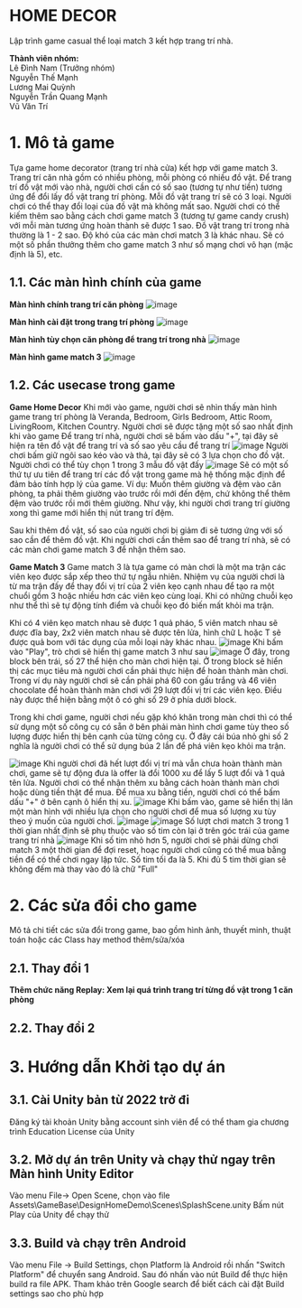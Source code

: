
# HOME DECOR

Lập trình game casual thể loại match 3 kết hợp trang trí nhà.

**Thành viên nhóm:**  
Lê Đình Nam (Trưởng nhóm)  
Nguyễn Thế Mạnh  
Lương Mai Quỳnh  
Nguyễn Trần Quang Mạnh  
Vũ Văn Trí  
# 1. Mô tả game
Tựa game home decorator (trang trí nhà cửa) kết hợp với game match 3. Trang trí căn nhà gồm có nhiều phòng, mỗi phòng có nhiều đồ vật. Để trang trí đồ vật mới vào nhà, người chơi cần có số sao (tương tự như tiền) tương ứng để đổi lấy đồ vật trang trí phòng. Mỗi đồ vật trang trí sẽ có 3 loại. Người chơi có thể thay đổi loại 
của đồ vật mà không mất sao. Người chơi có thể kiếm thêm sao bằng cách chơi game match 3 (tương tự game candy crush) với mỗi màn tương ứng hoàn thành sẽ được 1 sao. Đồ vật trang trí trong nhà thường là 1 - 2 sao. Độ khó của các màn chơi match 3 là khác nhau. Sẽ có một số phần thưởng thêm cho game match 3 như số mạng chơi vô hạn (mặc định là 5), etc.

## 1.1. Các màn hình chính của game
**Màn hình chính trang trí căn phòng**
![image](https://github.com/lnam1602/se5.1/assets/148826929/12c31e18-bca2-4695-83fe-ae18cb8e5f78)

**Màn hình cài đặt trong trang trí phòng**
![image](https://github.com/lnam1602/se5.1/assets/148826929/5a66b438-ea65-455e-b8f3-5f39741cae5e)

**Màn hình tùy chọn căn phòng để trang trí trong nhà**
![image](https://github.com/lnam1602/se5.1/assets/148826929/3a66c08e-0b1e-4313-9c36-89f24e8c0427)

**Màn hình game match 3**
![image](https://github.com/lnam1602/se5.1/assets/148826929/6566173f-3113-4654-abf9-3c2fc403b385)


## 1.2. Các usecase trong game
**Game Home Decor**
Khi mới vào game, người chơi sẽ nhìn thấy màn hình game trang trí phòng là Veranda, Bedroom, Girls Bedroom, Attic Room, LivingRoom, Kitchen Country.
Người chơi sẽ được tặng một số sao nhất định khi vào game
Để trang trí nhà, người chơi sẽ bấm vào dấu "+", tại đây sẽ hiện ra tên đồ vật để trang trí và số sao yêu cầu để trang trí
![image](https://github.com/lnam1602/se5.1/assets/148826929/76abcff1-fe68-4567-87b4-281d0e17e735)
Người chơi bấm giữ ngôi sao kéo vào và thả, tại đây sẽ có 3 lựa chọn cho đồ vật. Người chơi có thể tùy chọn 1 trong 3 mẫu đồ vật đấy
![image](https://github.com/lnam1602/se5.1/assets/148826929/03dfc2b4-cc4a-4e3c-9683-978e4ad75e4d)
Sẽ có một số thứ tự ưu tiên để trang trí các đồ vật trong game mà hệ thống mặc định để đảm bảo tính hợp lý của game. Ví dụ: Muốn thêm giường và đệm vào căn phòng, ta phải thêm giường vào trước rồi mới đến đệm, chứ không thể thêm đệm vào trước rồi mới thêm giường. Như vậy, khi người chơi trang trí giường xong thì game mới hiển thị nút trang trí đệm.

Sau khi thêm đồ vật, số sao của người chơi bị giảm đi sẽ tương ứng với số sao cần để thêm đồ vật.
Khi người chơi cần thêm sao để trang trí nhà, sẽ có các màn chơi game match 3 để nhận thêm sao.

**Game Match 3**
Game match 3 là tựa game có màn chơi là một ma trận các viên kẹo được sắp xếp theo thứ tự ngẫu nhiên. Nhiệm vụ của người chơi là từ ma trận đấy để thay đổi vị trí của 2 viên kẹo cạnh nhau để tạo ra một chuổi gồm 3 hoặc nhiều hơn các viên kẹo cùng loại. Khi có những chuỗi kẹo như thể thì sẽ tự động tính điểm và chuỗi kẹo đó biến mất khỏi ma trận.

Khi có 4 viên kẹo match nhau sẽ được 1 quả pháo, 5 viên match nhau sẽ được đĩa bay, 2x2 viên match nhau sẽ được tên lửa, hình chữ L hoặc T sẽ được quả bom với tác dụng của mỗi loại này khác nhau.
![image](https://github.com/lnam1602/se5.1/assets/148826929/c5aa2780-4eaa-41c4-8482-c58b0e6debba)
Khi bấm vào "Play", trò chơi sẽ hiển thị game match 3 như sau
![image](https://github.com/lnam1602/se5.1/assets/148826929/74646d9f-497c-4314-ab40-66b96172c573)
Ở đây, trong block bên trái, số 27 thể hiện cho màn chơi hiện tại. Ở trong block sẽ hiển thị các mục tiêu mà người chơi cần phải thực hiện để hoàn thành màn chơi. Trong ví dụ này người chơi sẽ cần phải phá 60 con gấu trắng và 46 viên chocolate để hoàn thành màn chơi với 29 lượt đổi vị trí các viên kẹo. Điều này được thể hiện bằng một ô có ghi số 29 ở phía dưới block.

Trong khi chơi game, người chơi nếu gặp khó khăn trong màn chơi thì có thể sử dụng một số công cụ có sẵn ở bên phải màn hình chơi game tùy theo số lượng được hiển thị bên cạnh của từng công cụ. Ở đây cái búa nhỏ ghi số 2 nghĩa là người chơi có thể sử dụng búa 2 lần để phá viên kẹo khỏi ma trận.

![image](https://github.com/lnam1602/se5.1/assets/148826929/9918a33f-023c-45a5-83b9-a4b01a93978f)
Khi người chơi đã hết lượt đổi vị trí mà vẫn chưa hoàn thành màn chơi, game sẽ tự động đưa là offer là đổi 1000 xu để lấy 5 lượt đổi và 1 quả tên lửa. Người chơi có thể nhận thêm xu bằng cách hoàn thành màn chơi hoặc dùng tiền thật để mua. Để mua xu bằng tiền, người chơi có thể bấm dấu "+" ở bên cạnh ô hiển thị xu.
![image](https://github.com/lnam1602/se5.1/assets/148826929/d7b8c48c-96ef-4b1c-8779-02fd2532a3ab)
Khi bấm vào, game sẽ hiển thị lân một màn hình với nhiều lựa chọn cho người chơi để mua số lượng xu tùy theo ý muốn của người chơi.
![image](https://github.com/lnam1602/se5.1/assets/148826929/cb71623e-08d7-4024-8ea2-63348d676b55)
![image](https://github.com/lnam1602/se5.1/assets/148826929/75c901fa-2813-4a2e-9f60-f52d9b5d38cb)
Số lượt chơi match 3 trong 1 thời gian nhất định sẽ phụ thuộc vào số tim còn lại ở trên góc trái của game trang trí nhà
![image](https://github.com/lnam1602/se5.1/assets/148826929/3ee36bcb-7f1a-455c-8336-22c4ea1acaeb)
Khi số tim nhỏ hơn 5, người chơi sẽ phải dừng chơi match 3 một thời gian để đợi reset, hoạc người chơi cũng có thể mua bằng tiền để có thể chơi ngay lập tức. Số tim tối đa là 5. Khi đủ 5 tim thời gian sẽ không đếm mà thay vào đó là chữ "Full"








# 2. Các sửa đổi cho game
Mô tả chi tiết các sửa đổi trong game, bao gồm hình ảnh, thuyết minh, thuật toán hoặc các Class hay method thêm/sửa/xóa
## 2.1. Thay đổi 1
**Thêm chức năng Replay: Xem lại quá trình trang trí từng đồ vật trong 1 căn phòng**
## 2.2. Thay đổi 2

# 3. Hướng dẫn Khởi tạo dự án
## 3.1. Cài Unity bản từ 2022 trở đi
Đăng ký tài khoản Unity bằng account sinh viên để có thể tham gia chương trình Education License của Unity

## 3.2. Mở dự án trên Unity và chạy thử ngay trên Màn hình Unity Editor
Vào menu File-> Open Scene, chọn vào file Assets\GameBase\DesignHomeDemo\Scenes\SplashScene.unity
Bấm nút Play của Unity để chạy thử

## 3.3. Build và chạy trên Android

Vào menu File -> Build Settings, chọn Platform là Android rồi nhấn "Switch Platform" để chuyển sang Android. Sau đó nhấn vào nút Build để thực hiện build ra file APK. Tham khảo trên Google search để biết cách cài đặt Build settings sao cho phù hợp
